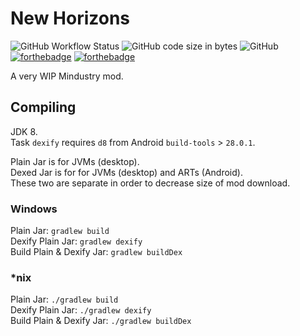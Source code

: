 # New Horizons
![GitHub Workflow Status](https://img.shields.io/github/workflow/status/Sonnicon/mindustry-newhorizons/Java%20CI%20with%20Gradle?style=for-the-badge) 
![GitHub code size in bytes](https://img.shields.io/github/languages/code-size/Sonnicon/mindustry-newhorizons?style=for-the-badge) 
![GitHub](https://img.shields.io/github/license/Sonnicon/mindustry-newhorizons?style=for-the-badge)\
[![forthebadge](https://forthebadge.com/images/badges/made-with-crayons.svg)](https://forthebadge.com)
[![forthebadge](https://forthebadge.com/images/badges/uses-badges.svg)](https://forthebadge.com)

A very WIP Mindustry mod.

## Compiling
JDK 8.\
Task `dexify` requires `d8` from Android `build-tools` > `28.0.1`.

Plain Jar is for JVMs (desktop).\
Dexed Jar is for for JVMs (desktop) and ARTs (Android).\
These two are separate in order to decrease size of mod download.

### Windows
Plain Jar: `gradlew build`\
Dexify Plain Jar: `gradlew dexify`\
Build Plain & Dexify Jar: `gradlew buildDex`

### *nix
Plain Jar: `./gradlew build`\
Dexify Plain Jar: `./gradlew dexify`\
Build Plain & Dexify Jar: `./gradlew buildDex`
